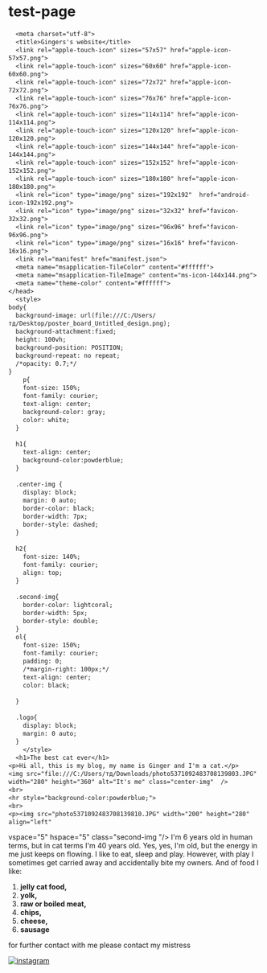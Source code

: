 # test-page
  <html> 
    <head>
      
      <meta charset="utf-8">
      <title>Gingers's website</title>
      <link rel="apple-touch-icon" sizes="57x57" href="apple-icon-57x57.png">
      <link rel="apple-touch-icon" sizes="60x60" href="apple-icon-60x60.png">
      <link rel="apple-touch-icon" sizes="72x72" href="apple-icon-72x72.png">
      <link rel="apple-touch-icon" sizes="76x76" href="apple-icon-76x76.png">
      <link rel="apple-touch-icon" sizes="114x114" href="apple-icon-114x114.png">
      <link rel="apple-touch-icon" sizes="120x120" href="apple-icon-120x120.png">
      <link rel="apple-touch-icon" sizes="144x144" href="apple-icon-144x144.png">
      <link rel="apple-touch-icon" sizes="152x152" href="apple-icon-152x152.png">
      <link rel="apple-touch-icon" sizes="180x180" href="apple-icon-180x180.png">
      <link rel="icon" type="image/png" sizes="192x192"  href="android-icon-192x192.png">
      <link rel="icon" type="image/png" sizes="32x32" href="favicon-32x32.png">
      <link rel="icon" type="image/png" sizes="96x96" href="favicon-96x96.png">
      <link rel="icon" type="image/png" sizes="16x16" href="favicon-16x16.png">
      <link rel="manifest" href="manifest.json">
      <meta name="msapplication-TileColor" content="#ffffff">
      <meta name="msapplication-TileImage" content="ms-icon-144x144.png">
      <meta name="theme-color" content="#ffffff">
    </head>
      <style>
    body{
      background-image: url(file:///C:/Users/тд/Desktop/poster_board_Untitled_design.png);
      background-attachment:fixed; 
      height: 100vh;
      background-position: POSITION; 
      background-repeat: no repeat;
      /*opacity: 0.7;*/
    }
        p{
        font-size: 150%;
        font-family: courier;
        text-align: center;
        background-color: gray;
        color: white;
      }
      
      h1{
        text-align: center;
        background-color:powderblue;
      }
      
      .center-img {
        display: block;
        margin: 0 auto;
        border-color: black;
        border-width: 7px;
        border-style: dashed;
      }
      
      h2{
        font-size: 140%;
        font-family: courier;
        align: top;
      }
      
      .second-img{
        border-color: lightcoral;
        border-width: 5px;
        border-style: double;
      }
      ol{
        font-size: 150%;
        font-family: courier;
        padding: 0;
        /*margin-right: 100px;*/
        text-align: center;
        color: black;
  
      }
      
      .logo{
        display: block;
        margin: 0 auto;
      }
        </style>
      <h1>The best cat ever</h1>
    <p>Hi all, this is my blog, my name is Ginger and I'm a cat.</p>
    <img src="file:///C:/Users/тд/Downloads/photo5371092483708139803.JPG" width="280" height="360" alt="It's me" class="center-img"  />
    <br>
    <hr style="background-color:powderblue;">
    <br>
    <p><img src="photo5371092483708139810.JPG" width="200" height="280" align="left" 
  vspace="5" hspace="5" class="second-img "/> I'm 6 years old in human terms, but in cat terms I'm 40 years old. Yes, yes, I'm old, but the energy in me just keeps on flowing. I like to eat, sleep and play. However, with play I sometimes get carried away and accidentally bite my owners. And of food I like:</p>
   <ol>
  <li><strong>jelly cat food,</strong></li>
   <li><strong>yolk,</strong></li> 
   <li><strong>raw or boiled meat,</strong></li>
   <li><strong>chips,</strong></li> 
   <li><strong>cheese,</strong></li> 
   <li><strong>sausage</strong></li>
   </ol>
   <p>for further contact with me please contact my mistress</p>
   <a href="https://www.instagram.com/doremilana/"><img src="file:///C:/Users/тд/Desktop/1619185110_11-phonoteka_org-p-znachok-instagramm-bez-fona-13.PNG" width="140" height="140" class="logo" alt="instagram"></a>
  

  </html>
